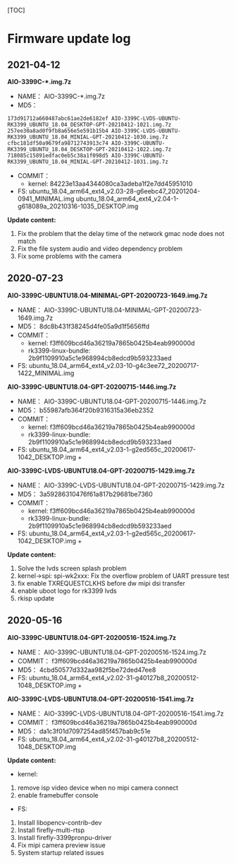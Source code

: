 [TOC]


# Firmware update log

## 2021-04-12
**AIO-3399C-*.img.7z**
* NAME： AIO-3399C-*.img.7z
* MD5：
```
173d91712a660487abc61ae2de6182ef AIO-3399C-LVDS-UBUNTU-RK3399_UBUNTU_18.04_DESKTOP-GPT-20210412-1021.img.7z
257ee30a8ad0f9fb8a656e5e591b15b4 AIO-3399C-LVDS-UBUNTU-RK3399_UBUNTU_18.04_MINIAL-GPT-20210412-1030.img.7z
cfbc181df50a9679fa98712743913c74 AIO-3399C-UBUNTU-RK3399_UBUNTU_18.04_DESKTOP-GPT-20210412-1022.img.7z
718085c15891edfac0eb5c38a1f098d5 AIO-3399C-UBUNTU-RK3399_UBUNTU_18.04_MINIAL-GPT-20210412-1031.img.7z
```
* COMMIT：
    * kernel: 84223e13aa4344080ca3adeba1f2e7dd45951010
* FS:
    ubuntu_18.04_arm64_ext4_v2.03-28-g6eebc47_20201204-0941_MINIMAL.img
    ubuntu_18.04_arm64_ext4_v2.04-1-g618089a_20210316-1035_DESKTOP.img

**Update content:**
1. Fix the problem that the delay time of the network gmac node does not match
2. Fix the file system audio and video dependency problem
3. Fix some problems with the camera


## 2020-07-23

**AIO-3399C-UBUNTU18.04-MINIMAL-GPT-20200723-1649.img.7z**
* NAME： AIO-3399C-UBUNTU18.04-MINIMAL-GPT-20200723-1649.img.7z
* MD5： 8dc8b431f38245d4fe05a9d1f5656ffd
* COMMIT：
    * kernel: f3ff609bcd46a36219a7865b0425b4eab990000d
    * rk3399-linux-bundle: 2b9f1109910a5c1e968994cb8edcd9b593233aed
* FS: ubuntu_18.04_arm64_ext4_v2.03-10-g4c3ee72_20200717-1422_MINIMAL.img

**AIO-3399C-UBUNTU18.04-GPT-20200715-1446.img.7z**
* NAME： AIO-3399C-UBUNTU18.04-GPT-20200715-1446.img.7z
* MD5： b55987afb364f20b9316315a36eb2352
* COMMIT：
    * kernel: f3ff609bcd46a36219a7865b0425b4eab990000d
    * rk3399-linux-bundle: 2b9f1109910a5c1e968994cb8edcd9b593233aed
* FS: ubuntu_18.04_arm64_ext4_v2.03-1-g2ed565c_20200617-1042_DESKTOP.img +

**AIO-3399C-LVDS-UBUNTU18.04-GPT-20200715-1429.img.7z**
* NAME： AIO-3399C-LVDS-UBUNTU18.04-GPT-20200715-1429.img.7z
* MD5： 3a59286310476f61a817b29681be7360
* COMMIT：
    * kernel: f3ff609bcd46a36219a7865b0425b4eab990000d
    * rk3399-linux-bundle: 2b9f1109910a5c1e968994cb8edcd9b593233aed
* FS: ubuntu_18.04_arm64_ext4_v2.03-1-g2ed565c_20200617-1042_DESKTOP.img +


**Update content:**
1. Solve the lvds screen splash problem
1. kernel->spi: spi-wk2xxx: Fix the overflow problem of UART pressure test
1. fix enable TXREQUESTCLKHS before dw mipi dsi transfer
1. enable uboot logo for rk3399 lvds
1. rkisp update



## 2020-05-16
**AIO-3399C-UBUNTU18.04-GPT-20200516-1524.img.7z**

* NAME： AIO-3399C-UBUNTU18.04-GPT-20200516-1524.img.7z
* COMMIT： f3ff609bcd46a36219a7865b0425b4eab990000d
* MD5： 4cbd50577d332aa982f5be72ded47ee8
* FS: ubuntu_18.04_arm64_ext4_v2.02-31-g40127b8_20200512-1048_DESKTOP.img +

**AIO-3399C-LVDS-UBUNTU18.04-GPT-20200516-1541.img.7z**

* NAME： AIO-3399C-LVDS-UBUNTU18.04-GPT-20200516-1541.img.7z
* COMMIT： f3ff609bcd46a36219a7865b0425b4eab990000d
* MD5： da1c3f01d7097254ad85f457bab9c51e
* FS: ubuntu_18.04_arm64_ext4_v2.02-31-g40127b8_20200512-1048_DESKTOP.img

**Update content:**
* kernel:
1. remove isp video device when no mipi camera connect
2. enable framebuffer console

* FS:
1. Install libopencv-contrib-dev
2. Install firefly-multi-rtsp
3. Install firefly-3399pronpu-driver
4. Fix mipi camera preview issue
5. System startup related issues
